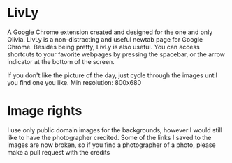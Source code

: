 # LivLy
A Google Chrome extension created and designed for the one and only Olivia.
LivLy is a non-distracting and useful newtab page for Google Chrome. 
Besides being pretty, LivLy is also useful. You can access shortcuts to your favorite webpages
by pressing the spacebar, or the arrow indicator at the bottom of the screen.

If you don't like the picture of the day, just cycle through the images until you find one you like.
Min resolution: 800x680


# Image rights
I use only public domain images for the backgrounds, however I would still like
to have the photographer credited. Some of the links I saved to the images are now broken,
so if you find a photographer of a photo, please make a pull request with the credits